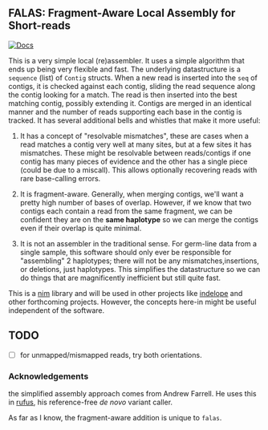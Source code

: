 ## FALAS: Fragment-Aware Local Assembly for Short-reads

[![Docs](https://img.shields.io/badge/docs-latest-blue.svg)](https://brentp.github.io/falas/falas.html)


This is a very simple local (re)assembler. It uses a simple algorithm that ends up being
very flexible and fast. The underlying datastructure is a `sequence` (list) of `Contig` structs. 
When a new read is inserted into the `seq` of contigs, it is checked against each contig,
sliding the read sequence along the contig looking for a match. The read is then inserted into the best
matching contig, possibly extending it. Contigs are merged in an identical manner and the number of reads
supporting each base in the contig is tracked. It has several additional bells and whistles that make it
more useful:

1. It has a concept of "resolvable mismatches", these are cases when a read matches a contig very well at many
   sites, but at a few sites it has mismatches. These might be resolvable between reads/contigs if one contig
   has many pieces of evidence and the other has a single piece (could be due to a miscall). This allows optionally
   recovering reads with rare base-calling errors.

2. It is fragment-aware. Generally, when merging contigs, we'll want a pretty high number of bases of overlap.
   However, if we know that two contigs each contain a read from the same fragment, we can be confident they
   are on the **same haplotype** so we can merge the contigs even if their overlap is quite minimal.

3. It is not an assembler in the traditional sense. For germ-line data from a single sample, this software should
   only ever be responsible for "assembling" 2 haplotypes; there will not be any mismatches,insertions, or deletions,
   just haplotypes. This simplifies the datastructure so we can do things that are magnificently inefficient
   but still quite fast.


This is a [nim](https://github.com/nim-lang/nim) library and will be used in other projects like [indelope](https://github.com/brentp/indelope)
and other forthcoming projects. However, the concepts here-in might be useful independent of the software.

## TODO

+ [ ] for unmapped/mismapped reads, try both orientations.


### Acknowledgements

the simplified assembly approach comes from Andrew Farrell. He uses this in [rufus](https://github.com/jandrewrfarrell/RUFUS), his reference-free
*de novo* variant caller.

As far as I know, the fragment-aware addition is unique to `falas`.
